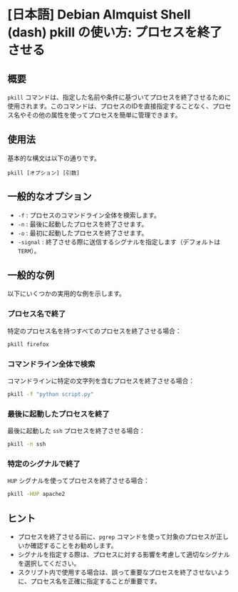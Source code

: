 # [日本語] Debian Almquist Shell (dash) pkill の使い方: プロセスを終了させる

## 概要
`pkill` コマンドは、指定した名前や条件に基づいてプロセスを終了させるために使用されます。このコマンドは、プロセスのIDを直接指定することなく、プロセス名やその他の属性を使ってプロセスを簡単に管理できます。

## 使用法
基本的な構文は以下の通りです。

```
pkill [オプション] [引数]
```

## 一般的なオプション
- `-f` : プロセスのコマンドライン全体を検索します。
- `-n` : 最後に起動したプロセスを終了させます。
- `-o` : 最初に起動したプロセスを終了させます。
- `-signal` : 終了させる際に送信するシグナルを指定します（デフォルトは `TERM`）。

## 一般的な例
以下にいくつかの実用的な例を示します。

### プロセス名で終了
特定のプロセス名を持つすべてのプロセスを終了させる場合：
```bash
pkill firefox
```

### コマンドライン全体で検索
コマンドラインに特定の文字列を含むプロセスを終了させる場合：
```bash
pkill -f "python script.py"
```

### 最後に起動したプロセスを終了
最後に起動した `ssh` プロセスを終了させる場合：
```bash
pkill -n ssh
```

### 特定のシグナルで終了
`HUP` シグナルを使ってプロセスを終了させる場合：
```bash
pkill -HUP apache2
```

## ヒント
- プロセスを終了させる前に、`pgrep` コマンドを使って対象のプロセスが正しいか確認することをお勧めします。
- シグナルを指定する際は、プロセスに対する影響を考慮して適切なシグナルを選択してください。
- スクリプト内で使用する場合は、誤って重要なプロセスを終了させないように、プロセス名を正確に指定することが重要です。